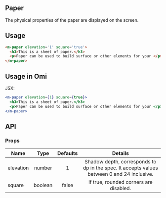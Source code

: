 ## Paper

The physical properties of the paper are displayed on the screen.

## Usage

```html
<m-paper elevation='1' square='true'>
  <h3>This is a sheet of paper.</h3>
  <p>Paper can be used to build surface or other elements for your </p>
</m-paper>
```

## Usage in Omi

JSX:

```jsx
<m-paper elevation={1} square={true}>
  <h3>This is a sheet of paper.</h3>
  <p>Paper can be used to build surface or other elements for your </p>
</m-paper>
```

## API

### Props

|  **Name**  | **Type**        | **Defaults**  | **Details**  |
| ------------- |:-------------:|:-----:|:-------------:|
| elevation | number | 1 | Shadow depth, corresponds to dp in the spec. It accepts values between 0 and 24 inclusive. |
| square | boolean | false | If true, rounded corners are disabled. |
